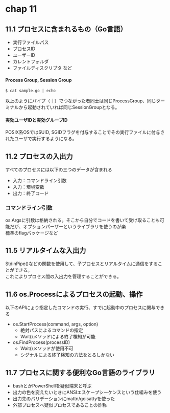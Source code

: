 # chap 11

## 11.1 プロセスに含まれるもの（Go言語）
- 実行ファイルパス
- プロセスID
- ユーザーID
- カレントフォルダ
- ファイルディスクリプタ
など

#### Process Group, Session Group
```shell
$ cat sample.go | echo
```
以上のようにパイプ（｜）でつながった者同士は同じProcessGroup、同じターミナルから起動されていれば同じSessionGroupとなる。

#### 実効ユーザIDと実効グループID
POSIX系OSではSUID, SGIDフラグを付与することでその実行ファイルに付与されたユーザで実行するようになる。

## 11.2 プロセスの入出力
すべてのプロセスには以下の三つのデータが含まれる
- 入力：コマンドライン引数
- 入力：環境変数
- 出力：終了コード

### コマンドライン引数
os.Argsに引数は格納される。そこから自分でコードを書いて受け取ることも可能だが、オプションパーザーというライブラリを使うのが楽\
標準のflagパッケージなど

## 11.5 リアルタイムな入出力
StdinPipe()などの関数を使用して、子プロセスとリアルタイムに通信をすることができる。\
これによりプロセス間の入出力を管理することができる。


## 11.6 os.Processによるプロセスの起動、操作
以下のAPIにょり指定したコマンドの実行、すでに起動中のプロセスに関与できる
- os.StartProcess(command, args, option)
    - 絶対パスによるコマンドの指定
    - Wait()メソッドによる終了検知が可能
- os.FindProcess(processID)
    - Wait()メソッドが使用不可
    - シグナルによる終了検知の方法をとるしかない
    
## 11.7 プロセスに関する便利なGo言語のライブラリ
- bashとかPowerShellを疑似端末と呼ぶ
- 出力の色を変えたいときにANSIエスケープシーケンスという仕組みを使う
- 出力先のバリデーションにmattn/goisattyを使った
- 外部プロセスへ疑似プロセスであることの詐称



